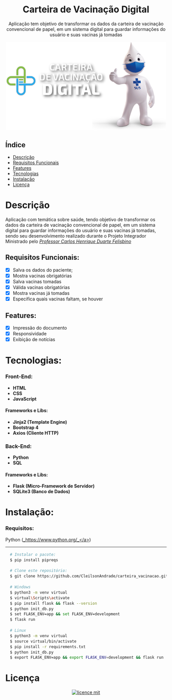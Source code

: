<div align="center">
    <h1 align="center">Carteira de Vacinação Digital</h1>
    <p>Aplicação tem objetivo de transformar os dados da carteira de vacinação convencional de papel, em um sistema digital para guardar informações do usuário e suas vacinas já tomadas</p>
    <img src="./design/logo.png" alt="Logo" width="500">
</div>

## Índice

- [Descrição](#descrição)
- [Requisitos Funcionais](#requisitos-funcionais)
- [Features](#features)
- [Tecnologias](#tecnologias)
- [Instalação](#instalação)
- [Licença](#licença)

# Descrição

Aplicação com temática sobre saúde, tendo objetivo de transformar os dados da carteira de vacinação convencional de papel, em um sistema digital para guardar informações do usuário e suas vacinas já tomadas, sendo seu desenvolvimento realizado durante o Projeto Integrador Ministrado pelo <a href="https://www.linkedin.com/in/carlos-henrique-duarte-felisbino-9b493526/">_Professor Carlos Henrique Duarte Felisbino_</a>

## Requisitos Funcionais:

- [x] Salva os dados do paciente;<br>
- [x] Mostra vacinas obrigatórias<br>
- [x] Salva vacinas tomadas<br>
- [x] Válida vacinas obrigatórias<br>
- [x] Mostra vacinas já tomadas<br>
- [x] Especifica quais vacinas faltam, se houver<br>

## Features:

- [x] Impressão do documento<br>
- [x] Responsividade<br>
- [x] Exibição de notícias<br>

# Tecnologias:

### Front-End:

- **HTML**
- **CSS**
- **JavaScript**

#### Frameworks e Libs:

- **Jinja2 (Template Engine)**
- **Bootstrap 4**
- **Axios (Cliente HTTP)**

### Back-End:

- **Python**
- **SQL**

#### Frameworks e Libs:

- **Flask (Micro-Framework de Servidor)**
- **SQLite3 (Banco de Dados)**

# Instalação:

### Requisitos:

Python (<a href="https://www.python.org/">_https://www.python.org/_</a>)

---

```bash
  # Instalar o pacote:
  $ pip install pipreqs

  # Clone este repositório:
  $ git clone https://github.com/CleilsonAndrade/carteira_vacinacao.git

  # Windows
  $ python3 -m venv virtual
  $ virtual\Scripts\activate
  $ pip install flask && flask --version
  $ python init_db.py
  $ set FLASK_ENV=app && set FLASK_ENV=development
  $ flask run

  # Linux
  $ python3 -m venv virtual
  $ source virtual/bin/activate
  $ pip install -r requirements.txt
  $ python init_db.py
  $ export FLASK_ENV=app && export FLASK_ENV=development && flask run
```

# Licença

<p align="center"><a href="https://github.com/CleilsonAndrade/carteira_vacinacao_digital/blob/master/license"><img src="https://camo.githubusercontent.com/002151a49ee9afae7ce4c2bce93056c9f0e108fbd14e5a7e46e7e79d87bb1071/68747470733a2f2f696d672e736869656c64732e696f2f62616467652f6c6963656e63652d4d49542d626c75652e7376673f7374796c653d666c61742d737175617265" alt="licence mit" data-canonical-src="https://img.shields.io/badge/licence-MIT-blue.svg?style=flat-square" style="max-width:100%;"></a></p>
